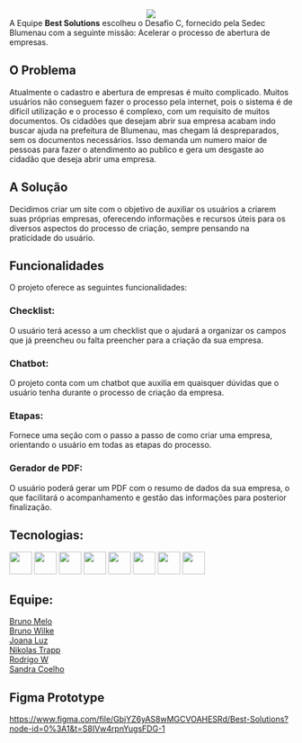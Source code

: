 <div align="center">
<img  src="https://user-images.githubusercontent.com/99901414/225990916-4398fb4b-021f-425a-afaa-3613930be971.png"/>
</div>
A Equipe <b>Best Solutions</b> escolheu o Desafio C, fornecido pela Sedec Blumenau com a seguinte missão: Acelerar o processo de abertura de empresas.

## O Problema
Atualmente o cadastro e abertura de empresas é muito complicado. Muitos usuários não conseguem fazer o processo pela internet, pois o sistema é de dificil utilização e o processo é complexo, com um requisito de muitos documentos. Os cidadões que desejam abrir sua empresa acabam indo buscar ajuda na prefeitura de Blumenau, mas chegam lá despreparados, sem os documentos necessários. Isso demanda um numero maior de pessoas para fazer o atendimento ao publico e gera um desgaste ao cidadão que deseja abrir uma empresa.

## A Solução
Decidimos criar um site com o objetivo de auxiliar os usuários a criarem suas próprias empresas, oferecendo informações e recursos úteis para os diversos aspectos do processo de criação, sempre pensando na praticidade do usuário.

## Funcionalidades
 O projeto oferece as seguintes funcionalidades:

### Checklist:    
 O usuário terá acesso a um checklist que o ajudará a organizar os campos que já preencheu ou falta preencher para a criação da sua empresa.

### Chatbot: 
 O projeto conta com um chatbot que auxilia em quaisquer dúvidas que o usuário tenha durante o processo de criação da empresa.

### Etapas: 
 Fornece uma seção com o passo a passo de como criar uma empresa, orientando o usuário em todas as etapas do processo.

### Gerador de PDF: 
 O usuário poderá gerar um PDF com o resumo de dados da sua empresa, o que facilitará o acompanhamento e gestão das informações para posterior finalização.

## Tecnologias:
 <img src="https://cdn.jsdelivr.net/gh/devicons/devicon/icons/java/java-original-wordmark.svg" width="40" height="40"/> <img src="https://cdn.jsdelivr.net/gh/devicons/devicon/icons/html5/html5-original-wordmark.svg" width="40" height="40" /> <img src="https://cdn.jsdelivr.net/gh/devicons/devicon/icons/css3/css3-original-wordmark.svg" width="40" height="40" /> <img src="https://cdn.jsdelivr.net/gh/devicons/devicon/icons/angularjs/angularjs-original.svg" width="40" height="40"/> <img src="https://cdn.jsdelivr.net/gh/devicons/devicon/icons/spring/spring-original-wordmark.svg" width="40" height="40" />  <img src="https://cdn.jsdelivr.net/gh/devicons/devicon/icons/bootstrap/bootstrap-original-wordmark.svg" width="40" height="40" /> <img src="https://cdn.jsdelivr.net/gh/devicons/devicon/icons/postgresql/postgresql-original-wordmark.svg" width="40" height="40" /> <img src="https://user-images.githubusercontent.com/99901414/226000272-2ffe621e-d5a3-43f2-af99-f389f66d68c2.svg" width="40" height="40" /> 


## Equipe:

[Bruno Melo](https://github.com/brunofeler)<br>
[Bruno Wilke](https://github.com/BrunoWilke)<br>
[Joana Luz](https://github.com/joanabnu)<br>
[Nikolas Trapp](https://github.com/NikolasTrapp)<br>
[Rodrigo W](https://github.com/rodrigowitt)<br>
[Sandra Coelho](https://github.com/cuelhosandra)<br>

## Figma Prototype  
https://www.figma.com/file/GbjYZ6yAS8wMGCVOAHESRd/Best-Solutions?node-id=0%3A1&t=S8IVw4rpnYugsFDG-1 
